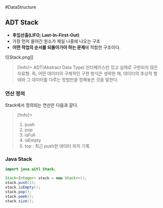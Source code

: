 ---
---
#DataStructure 

## ADT Stack
+ **후입선출(LIFO; Last-In-First-Out)**
+ 가장 먼저 들어간 원소가 제일 나중에 나오는 구조
+ **어떤 작업의 순서를 되돌아가야 하는 문제**에 적합한 구조이다.

![[Stack.png]]

> [!info]+ ADT(Abstract Data Type)
> 인터페이스만 있고 실제로 구현되지 않은 자료형. 즉, 어떤 데이터의 구체적인 구현 방식은 생략한 채, 데이터의 추상적 형태와 그 데이터를 다루는 방법만을 정해놓은 것을 말한다.

### 연산 정의
Stack에서 정의되는 연산은 다음과 같다.

> [!info]+ 
> 1. push
> 2. pop
> 3. isFull
> 4. isEmpty
> 5. top : 최근 push한 데이터 위치 기록

### Java Stack
```java
import java.uitl.Stack;

Stack<Integer> stack = new Stack<>();
stack.push(1);
stack.isEmpty();
stack.pop();
stack.peek();
stack.size();
```
